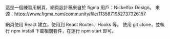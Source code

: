 這是一個練習用網頁，網頁設計稿來自於 figma 用戶：Nickelfox Design。
來源：https://www.figma.com/community/file/1135871952737326157

網頁使用 React 建立，使用到 React Router、Hooks 等。
使用 git clone，並執行 npm install 下載相關套件，在運行 npm start 即可。
